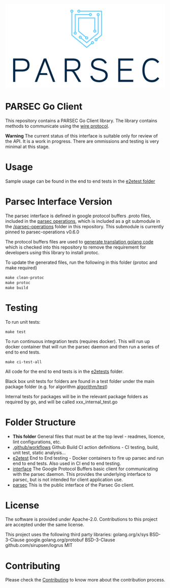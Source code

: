 <!--
  -- Copyright 2021 Contributors to the Parsec project.
  -- SPDX-License-Identifier: Apache-2.0

  --
  -- Licensed under the Apache License, Version 2.0 (the "License"); you may
  -- not use this file except in compliance with the License.
  -- You may obtain a copy of the License at
  --
  -- http://www.apache.org/licenses/LICENSE-2.0
  --
  -- Unless required by applicable law or agreed to in writing, software
  -- distributed under the License is distributed on an "AS IS" BASIS, WITHOUT
  -- WARRANTIES OR CONDITIONS OF ANY KIND, either express or implied.
  -- See the License for the specific language governing permissions and
  -- limitations under the License.
--->

![PARSEC logo](./parsec-logo.png)
# PARSEC Go Client

This repository contains a PARSEC Go Client library.
The library contains methods to communicate using the [wire protocol](https://parallaxsecond.github.io/parsec-book/parsec_client/wire_protocol.html).

**Warning** The current status of this interface is suitable only for review of the API.  It is a work in progress.  There are ommissions and testing is very minimal at this stage.

# Usage

Sample usage can be found in the end to end tests in the [e2etest folder](https://github.com/jn9e9/parsec-client-go/tree/master/e2etest)

# Parsec Interface Version

The parsec interface is defined in google protocol buffers .proto files, included in the [parsec operations](https://github.com/parallaxsecond/parsec-operations), which is included as a git submodule in the [/parsec-operations](https://github.com/jn9e9/parsec-client-go/tree/master/parsec-operations) folder in this repository.  This submodule is currently pinned to parsec-operations v0.6.0

The protocol buffers files are used to [generate translation golang code](https://github.com/jn9e9/parsec-client-go/tree/master/interface/operations) which is checked into this repository to remove the requirement for developers *using* this library to install protoc.

To update the generated files, run the following in this folder (protoc and make required)

```
make clean-protoc
make protoc
make build
```

# Testing

To run unit tests:

```
make test
```

To run continuous integration tests (requires docker).  This will run up docker container that will run the parsec daemon and then run a series of end to end tests.  

``` 
make ci-test-all
```

All code for the end to end tests is in the [e2etests](https://github.com/jn9e9/parsec-client-go/tree/master/e2etests) folder.

Black box unit tests for folders are found in a test folder under the main package folder (e.g. for algorithm [algorithm/test](https://github.com/jn9e9/parsec-client-go/tree/master/algorithm/test))

Internal tests for packages will be in the relevant package folders as required by go, and will be called xxx_internal_test.go

# Folder Structure

- **This folder** General files that must be at the top level - readmes, licence, lint configurations, etc.
- [.github/workflows](https://github.com/jn9e9/parsec-client-go/tree/master/.github/workflows) Github Build CI action definitions - CI testing, build, unit test, static analysis...
- [e2etest](https://github.com/jn9e9/parsec-client-go/tree/master/e2etest) End to End testing - Docker containers to fire up parsec and run end to end tests.  Also used in CI end to end testing.
- [interface](https://github.com/jn9e9/parsec-client-go/tree/master/interface) The Google Protocol Buffers basic client for communicating with the parsec daemon.  This provides the underlying interface to parsec, but is not intended for client application use.
- [parsec](https://github.com/jn9e9/parsec-client-go/tree/master/parsec) This is the public interface of the Parsec Go client.

# License

The software is provided under Apache-2.0. Contributions to this project are accepted under the same license.

This project uses the following third party libraries:
golang.org/x/sys BSD-3-Clause
google.golang.org/protobuf BSD-3-Clause
github.com/sirupsen/logrus MIT


# Contributing

Please check the [Contributing](CONTRIBUTING.md) to know more about the contribution process.
